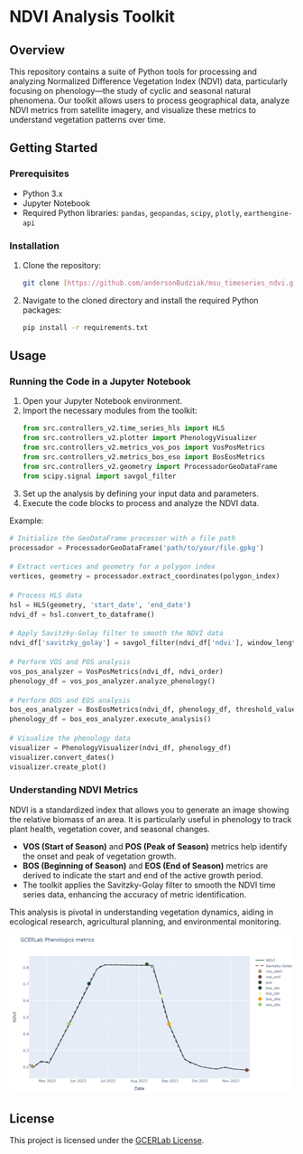 
# NDVI Analysis Toolkit

## Overview

This repository contains a suite of Python tools for processing and analyzing Normalized Difference Vegetation Index (NDVI) data, particularly focusing on phenology—the study of cyclic and seasonal natural phenomena. Our toolkit allows users to process geographical data, analyze NDVI metrics from satellite imagery, and visualize these metrics to understand vegetation patterns over time.

## Getting Started

### Prerequisites

- Python 3.x
- Jupyter Notebook
- Required Python libraries: `pandas`, `geopandas`, `scipy`, `plotly`, `earthengine-api`

### Installation

1. Clone the repository:
   ```bash
   git clone [https://github.com/andersonBudziak/msu_timeseries_ndvi.git]
   ```
2. Navigate to the cloned directory and install the required Python packages:
   ```bash
   pip install -r requirements.txt
   ```

## Usage

### Running the Code in a Jupyter Notebook

1. Open your Jupyter Notebook environment.
2. Import the necessary modules from the toolkit:
   ```python
   from src.controllers_v2.time_series_hls import HLS
   from src.controllers_v2.plotter import PhenologyVisualizer
   from src.controllers_v2.metrics_vos_pos import VosPosMetrics
   from src.controllers_v2.metrics_bos_eso import BosEosMetrics
   from src.controllers_v2.geometry import ProcessadorGeoDataFrame
   from scipy.signal import savgol_filter
   ```
3. Set up the analysis by defining your input data and parameters.
4. Execute the code blocks to process and analyze the NDVI data.

Example:
```python
# Initialize the GeoDataFrame processor with a file path
processador = ProcessadorGeoDataFrame('path/to/your/file.gpkg')

# Extract vertices and geometry for a polygon index
vertices, geometry = processador.extract_coordinates(polygon_index)

# Process HLS data
hsl = HLS(geometry, 'start_date', 'end_date')
ndvi_df = hsl.convert_to_dataframe()

# Apply Savitzky-Golay filter to smooth the NDVI data
ndvi_df['savitzky_golay'] = savgol_filter(ndvi_df['ndvi'], window_length, polynomial_order)

# Perform VOS and POS analysis
vos_pos_analyzer = VosPosMetrics(ndvi_df, ndvi_order)
phenology_df = vos_pos_analyzer.analyze_phenology()

# Perform BOS and EOS analysis
bos_eos_analyzer = BosEosMetrics(ndvi_df, phenology_df, threshold_value)
phenology_df = bos_eos_analyzer.execute_analysis()

# Visualize the phenology data
visualizer = PhenologyVisualizer(ndvi_df, phenology_df)
visualizer.convert_dates()
visualizer.create_plot()
```

### Understanding NDVI Metrics

NDVI is a standardized index that allows you to generate an image showing the relative biomass of an area. It is particularly useful in phenology to track plant health, vegetation cover, and seasonal changes.

- **VOS (Start of Season)** and **POS (Peak of Season)** metrics help identify the onset and peak of vegetation growth.
- **BOS (Beginning of Season)** and **EOS (End of Season)** metrics are derived to indicate the start and end of the active growth period.
- The toolkit applies the Savitzky-Golay filter to smooth the NDVI time series data, enhancing the accuracy of metric identification.

This analysis is pivotal in understanding vegetation dynamics, aiding in ecological research, agricultural planning, and environmental monitoring.

![metrics](image.png)

## License

This project is licensed under the [GCERLab License](https://www.gcerlab.com/).
